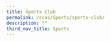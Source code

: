 ```yaml
---
title: Sports Club
permalink: /ccas/Sports/sports-club/
description: ""
third_nav_title: Sports
---
```

